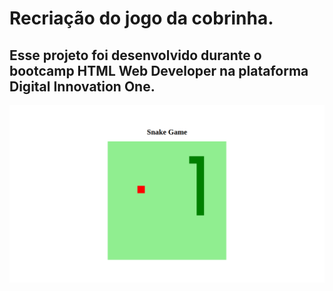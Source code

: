 # Recriação do jogo da cobrinha.
## Esse projeto foi desenvolvido durante o bootcamp HTML Web Developer na plataforma Digital Innovation One.

![Jogo da cobrinha](https://github.com/ale-mouraboni/snake-game/blob/main/assets/img/readme/snake-game.png)
